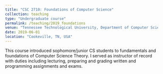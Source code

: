 ```yaml
---
title: "CSC 2710: Foundations of Computer Science"
collection: teaching
type: "Undergraduate course"
permalink: /teaching/2019_foundations
venue: "Tennessee Technological University, Department of Computer Science"
date: 2019-06-01
location: "Cookeville, TN, USA"
---
```


This course introduced sophomore/junior CS students to fundamentals and foundations of Computer Science Theory. I served as instructor of record with duties including lecturing, preparing and grading written and programming assignments and exams. 
